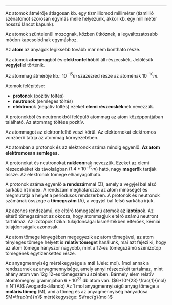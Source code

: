
---

Az atomok átmérője átlagosan kb. egy tízmilliomod milliméter (tízmillió szénatomot szorosan egymás mellé helyezünk, akkor kb. egy milliméter hosszú láncot kapunk).

Az atomok szüntelenül mozognak, közben ütköznek, a legváltozatosabb módon kapcsolódnak egymáshoz.

Az **atom** az anyagok legiksebb tovább már nem bontható része.

Az atomok **atommag**ból és **elektronfelhő**ből áll részecskék. Jelölésük **vegyjel**lel történik.

Az atommag átmérője kb.: $10^{-15}m$ százezred része az atoménak $10^{-10}m$.

Atomok felépítése:
- **proton**ok (pozitív töltés)
- **neutron**ok (semleges töltés)
- **elektron**ok (negatív töltés)
ezeket **elemi részecskék**nek nevezzük.

A protonokból és neutronokból felépülő atommag az atom középpontjában található. Az atommag töltése pozitív.

Az atommagot az elektronfelhő veszi körül. Az elektornokat elektromos vonzóerő tatrja az atommag környezetében.

Az atomban a protonok és az elektronok száma mindig egyenlő. **Az atom elektromosan semleges.**

A protonokat és neutronokat **nukleon**nak nevezzük.
Ezeket az elemi részecskéket kis távolságban ($1.4*10^{-15}m$) ható, nagy **magerő**k tartják össze. Az elektronok tömege elhanyagolható.

A protonok száma egyenlő a **rendszám**mal (Z), amely a vegyjel bal alsó sarkába írt index. A rendszám meghatározza az atom minőségét és megmutatja a helyét a periódusos rendszerben.
A protonok és neutronok számának összege a **tömegszám** (A), a vegyjel bal felső sarkába írjuk.

Az azonos rendszámú, de eltérő tömegszámú atomok az **izotóp**ok. Az eltérő tömegszámot az okozza, hogy atommagjuk eltérő számú neutront tartalmaz. Az izotópok fizikai tulajdonságai kismértékben eltérőek, kémiai tulajdonságaik azonosak.

Az atom tömege lényegében megegyezik az atom tömegével, az atom tényleges tömege helyett is **relatív tömeg**et hanálunk, mai azt fejezi ki, hogy az atom tömege hányszor nagyobb, mint a 12-es tömegszámú szénizotóp tömegének egytizenketted része.

Az anyagmennyiség mértékegysége a **mól** (Jele: mol).
1mol annak a rendszernek az anyagmennyisége, amely annyi részecskét tartalmaz, mint ahány atom van 12g 12-es tömegszámú szénben.
Bármely elem relatív atomtömegnyi grammjában $6*10^{23}$ db atom van.
($6*10^{23} \frac{1}{mol} = Nˇ{A}$ Avogardo-állandó)
Az 1 mol anyagmennyiségű anyag tömege a **moláris tömeg** (M), ami a tömeg és az anyagmennyiség hányadosa $M=\frac{m}{n}$
mértékegysége: $\frac{g}{mol}$